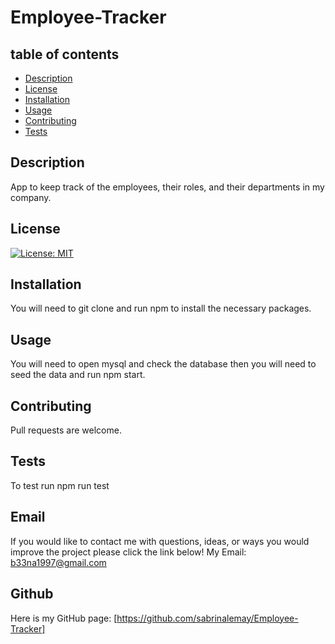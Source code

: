 # Employee-Tracker
## table of contents
- [Description](#description)
- [License](#license)
- [Installation](#installation)
- [Usage](#usage)
- [Contributing](#contibuting)
- [Tests](#tests)
## Description
App to keep track of the employees, their roles, and their departments in my company.
## License
[![License: MIT](https://img.shields.io/badge/License-MIT-yellow.svg)](https://opensource.org/licenses/MIT)
## Installation
You will need to git clone and run npm to install the necessary packages.
## Usage
You will need to open mysql and check the database then you will need to seed the data and run npm start.
## Contributing
Pull requests are welcome.
## Tests
To test run npm run test
## Email
If you would like to contact me with questions, ideas, or ways you would improve the project please click the link below!
  My Email: [b33na1997@gmail.com](mailto:b33na1997@gmail.com)
## Github
Here is my GitHub page: [https://github.com/sabrinalemay/Employee-Tracker]